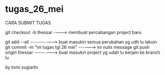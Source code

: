 # tugas_26_mei

CARA SUBMIT TUGAS

git checkout -b thessar ---->  membuat percabangan project baru


git add --all    -----------> buat masukin semua perubahan yg udh lu lakuin
git commit -m "ini tugas tgl 26 mei" ------>  ini nulis message
git push origin thessar   ---------> buat masukin project yg udah lu kerjain ke branch lu








by tomi sugiarto